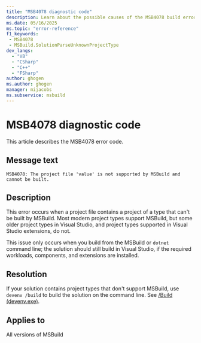 ```yaml
---
title: "MSB4078 diagnostic code"
description: Learn about the possible causes of the MSB4078 build error, and get troubleshooting tips.
ms.date: 05/16/2025
ms.topic: "error-reference"
f1_keywords:
 - MSB4078
 - MSBuild.SolutionParseUnknownProjectType
dev_langs:
  - "VB"
  - "CSharp"
  - "C++"
  - "FSharp"
author: ghogen
ms.author: ghogen
manager: mijacobs
ms.subservice: msbuild
---
```


# MSB4078 diagnostic code

<!-- :::ErrorDefinitionDescription::: -->
<!-- :::editable-content name="introDescription"::: -->
This article describes the MSB4078 error code.
<!-- :::editable-content-end::: -->

## Message text

<!-- :::editable-content name="messageText"::: -->
`MSB4078: The project file 'value' is not supported by MSBuild and cannot be built.`
<!-- :::editable-content-end::: -->
<!-- MSB4078: The project file "{0}" is not supported by MSBuild and cannot be built. -->

<!-- :::editable-content name="postOutputDescription"::: -->
<!--
{StrBegin="MSB4078: "}
-->
## Description

This error occurs when a project file contains a project of a type that can't be built by MSBuild. Most modern project types support MSBuild, but some older project types in Visual Studio, and project types supported in Visual Studio extensions, do not.

This issue only occurs when you build from the MSBuild or `dotnet` command line; the solution should still build in Visual Studio, if the required workloads, components, and extensions are installed.

## Resolution

If your solution contains project types that don't support MSBuild, use `devenv /build` to build the solution on the command line. See [/Build (devenv.exe)](../../ide/reference/build-devenv-exe.md).

<!-- :::editable-content-end::: -->
<!-- :::ErrorDefinitionDescription-end::: -->

## Applies to

All versions of MSBuild
